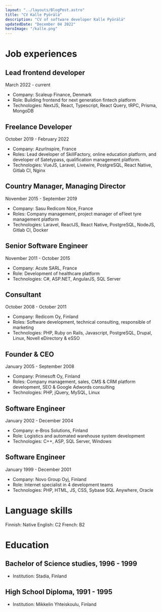 ```yaml
---
layout: "../layouts/BlogPost.astro"
title: "CV Kalle Pyörälä"
description: "CV of software developer Kalle Pyörälä"
updatedDate: "December 04 2022"
heroImage: "/kalle.png"
---
```


# Job experiences
## Lead frontend developer
March 2022 - current
- Company: Scaleup Finance, Denmark
- Role: Building frontend for next generation fintech platform
- Technologies: NextJS, React, Typescript, React Query, tRPC, Prisma, MongoDB
## Freelance Developer
October 2019 - February 2022
- Company: AzurInspire, France
- Roles: Lead developer of SkillFactory, online education platform, and developer of Satetypass, qualification management platform.
- Technologies: VueJS, Laravel, Livewire, PostgreSQL, React Native, Gitlab CI, Nginx
## Country Manager, Managing Director
November 2015 - September 2019
- Company: Sasu Redicom Nice, France
- Roles: Company management, project manager of eFleet tyre management platform
- Technologies: Laravel, ReactJS, React Native, PostgreSQL, NodeJS, Gitlab CI, Docker
## Senior Software Engineer
November 2011 - October 2015
- Company: Acute SARL, France
- Role: Development of healthcare platform
- Technologies: C#, ASP.NET, AngularJS, SQL Server
## Consultant
October 2008 - October 2011
- Company: Redicom Oy, Finland
- Roles: Software development, technical consulting, responsible of marketing
- Technologies: PHP, Ruby on Rails, Javascript, PostgreSQL, Drupal, Linux, Novell eDirectory & eSSO
## Founder & CEO
January 2005 - September 2008
- Company: Primesoft Oy, Finland
- Roles: Company management, sales, CMS & CRM platform development, SEO & Google Adwords consulting
- Technologies: PHP, jQuery, MySQL, Linux
## Software Engineer
January 2002 - December 2004
- Company: e-Bros Solutions, Finland
- Role: Logistics and automated warehouse system development
- Technologies: C++, ASP, SQL Server, Windows
## Software Engineer
January 1999 - December 2001
- Company: Novo Group Oyj, Finland
- Role: Internet specialist in 4 development teams
- Technologies: PHP, HTML, JS, CSS, Sybase SQL Anywhere, Oracle
# Language skills
Finnish: Native
English: C2
French: B2
# Education
## Bachelor of Science studies, 1996 - 1999
- Institution: Stadia, Finland

## High School Diploma, 1991 - 1995
- Institution: Mikkelin Yhteiskoulu, Finland

